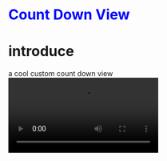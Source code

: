 <font color=#0000FF>Count Down View</font>
====
# introduce
a cool custom count down view
![null](https://github.com/WTCool666/countDownView/blob/master/录屏.mov)
